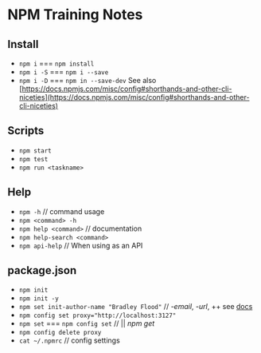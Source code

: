 # NPM Training Notes

## Install
- `npm i` === `npm install`
- `npm i -S` === `npm i --save`
- `npm i -D` === `npm in --save-dev`
See also [https://docs.npmjs.com/misc/config#shorthands-and-other-cli-niceties](https://docs.npmjs.com/misc/config#shorthands-and-other-cli-niceties)

## Scripts
- `npm start`
- `npm test`
- `npm run <taskname>`

## Help
- `npm -h` // command usage
- `npm <command> -h`
- `npm help <command>` // documentation
- `npm help-search <command>`
- `npm api-help` // When using as an API

## package.json
- `npm init`
- `npm init -y`
- `npm set init-author-name "Bradley Flood"` // *-email*, *-url*, ++ see [docs](https://docs.npmjs.com/misc/config#init-author-name)
- `npm config set proxy="http://localhost:3127"`
- `npm set` === `npm config set` // || *npm get*
- `npm config delete proxy`
- `cat ~/.npmrc` // config settings
